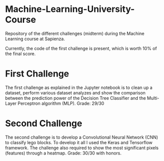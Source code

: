 # Machine-Learning-University-Course
Repository of the different challenges (midterm) during the Machine Learning course at Sapienza.

Currently, the code of the first challenge is present, which is worth 10% of the final score.

# First Challenge
The first challenge as explained in the Jupyter notebook is to clean up a dataset, perform various dataset analyzes and show the comparison between the prediction power of the Decision Tree Classifier and the Multi-Layer Perceptron algorithm (MLP).
Grade: 29/30

# Second Challenge
The second challenge is to develop a Convolutional Neural Network (CNN) to classify lego blocks. To develop it all I used the Keras and Tensorflow framework. The challenge also required to show the most significant pixels (features) through a heatmap.
Grade: 30/30 with honors.
 


